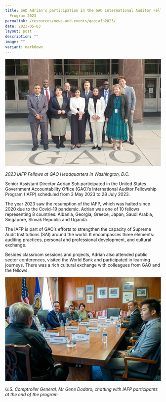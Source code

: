```yaml
---
title: SAD Adrian's participation in the GAO International Auditor Fellowship
  Program 2023
permalink: /resources/news-and-events/gaoiafp2023/
date: 2023-05-03
layout: post
description: ""
image: ""
variant: markdown
---
```

![](/images/News%20&%20Events%20Photos/2023/2023_GAO_IAFP_1.jpg)

*2023 IAFP Fellows at GAO Headquarters in Washington, D.C.*

Senior Assistant Director Adrian Soh participated in the United States Government Accountability Office (GAO)’s International Auditor Fellowship Program (IAFP) scheduled from 3 May 2023 to 28 July 2023. 

The year 2023 saw the resumption of the IAFP, which was halted since 2020 due to the Covid-19 pandemic. Adrian was one of 10 fellows representing 8 countries: Albania, Georgia, Greece, Japan, Saudi Arabia, Singapore, Slovak Republic and Uganda. 

The IAFP is part of GAO’s efforts to strengthen the capacity of Supreme Audit Institutions (SAI) around the world. It encompasses three elements: auditing practices, personal and professional development, and cultural exchange.  

Besides classroom sessions and projects, Adrian also attended public sector conferences, visited the World Bank and participated in learning journeys. There was a rich cultural exchange with colleagues from GAO and the fellows. 

![](/images/News%20&%20Events%20Photos/2023/2023_GAO_IAFP_3.jpg)

*U.S. Comptroller General, Mr Gene Dodaro, chatting with IAFP participants at the end of the program*